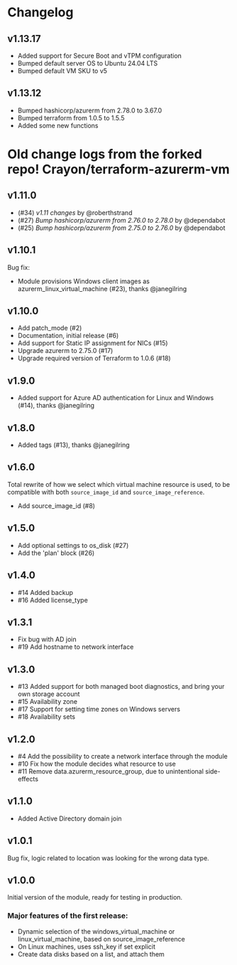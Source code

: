 # Changelog

## v1.13.17

- Added support for Secure Boot and vTPM configuration
- Bumped default server OS to Ubuntu 24.04 LTS
- Bumped default VM SKU to v5

## v1.13.12

- Bumped hashicorp/azurerm from 2.78.0 to 3.67.0
- Bumped terraform from 1.0.5 to 1.5.5
- Added some new functions

# Old change logs from the forked repo! Crayon/terraform-azurerm-vm

## v1.11.0

- (#34) *v1.11 changes* by @roberthstrand
- (#27) *Bump hashicorp/azurerm from 2.76.0 to 2.78.0* by @dependabot
- (#25) *Bump hashicorp/azurerm from 2.75.0 to 2.76.0* by @dependabot

## v1.10.1

Bug fix:

- Module provisions Windows client images as azurerm_linux_virtual_machine (#23), thanks @janegilring

## v1.10.0

- Add patch_mode (#2)
- Documentation, initial release (#6)
- Add support for Static IP assignment for NICs (#15)
- Upgrade azurerm to 2.75.0 (#17)
- Upgrade required version of Terraform to 1.0.6 (#18)

## v1.9.0

- Added support for Azure AD authentication for Linux and Windows (#14), thanks @janegilring

## v1.8.0

- Added tags (#13), thanks @janegilring

## v1.6.0

Total rewrite of how we select which virtual machine resource is used, to be compatible with both `source_image_id` and `source_image_reference`.

- Add source_image_id (#8)

## v1.5.0

- Add optional settings to os_disk (#27)
- Add the 'plan' block (#26)

## v1.4.0

- #14 Added backup
- #16 Added license_type

## v1.3.1

- Fix bug with AD join
- #19 Add hostname to network interface

## v1.3.0

- #13 Added support for both managed boot diagnostics, and bring your own storage account
- #15 Availability zone
- #17 Support for setting time zones on Windows servers
- #18 Availability sets

## v1.2.0

- #4 Add the possibility to create a network interface through the module
- #10 Fix how the module decides what resource to use
- #11 Remove data.azurerm_resource_group, due to unintentional side-effects

## v1.1.0

- Added Active Directory domain join

## v1.0.1

Bug fix, logic related to location was looking for the wrong data type.

## v1.0.0

Initial version of the module, ready for testing in production.

### Major features of the first release:

- Dynamic selection of the windows_virtual_machine or linux_virtual_machine, based on source_image_reference
- On Linux machines, uses ssh_key if set explicit
- Create data disks based on a list, and attach them
